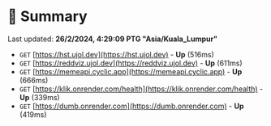 # 📖 Summary
Last updated: **26/2/2024, 4:29:09 PTG "Asia/Kuala_Lumpur"**

- `GET` [https://hst.ujol.dev](https://hst.ujol.dev) - **Up** (516ms)
- `GET` [https://reddviz.ujol.dev](https://reddviz.ujol.dev) - **Up** (611ms)
- `GET` [https://memeapi.cyclic.app](https://memeapi.cyclic.app) - **Up** (666ms)
- `GET` [https://klik.onrender.com/health](https://klik.onrender.com/health) - **Up** (339ms)
- `GET` [https://dumb.onrender.com](https://dumb.onrender.com) - **Up** (419ms)
